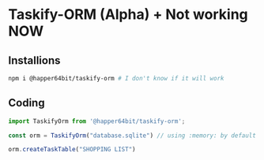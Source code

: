 # Taskify-ORM (Alpha) + Not working NOW

## Installions
```bash
npm i @happer64bit/taskify-orm # I don't know if it will work
```

## Coding

```ts
import TaskifyOrm from '@happer64bit/taskify-orm';

const orm = TaskifyOrm("database.sqlite") // using :memory: by default

orm.createTaskTable("SHOPPING LIST")
```